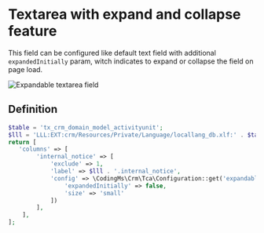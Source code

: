 # Textarea with expand and collapse feature

This field can be configured like default text field with additional `expandedInitially` param, witch indicates to expand or collapse the field on page load.

![Expandable textarea field](https://www.coding.ms/fileadmin/extensions/additional_tca/current/Documentation/Images/ExpandableTextarea.png)


## Definition

```php
$table = 'tx_crm_domain_model_activityunit';
$lll = 'LLL:EXT:crm/Resources/Private/Language/locallang_db.xlf:' . $table;
return [
   'columns' => [
        'internal_notice' => [
            'exclude' => 1,
            'label' => $lll . '.internal_notice',
            'config' => \CodingMs\Crm\Tca\Configuration::get('expandableTextarea', false, false, '', [
                'expandedInitially' => false,
                'size' => 'small'
            ])
        ],
    ],
];
```
